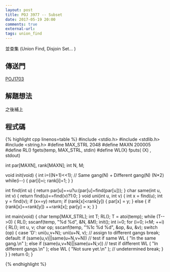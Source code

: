 ```yaml
---
layout: post
title: POJ 3977 -- Subset
date: 2017-05-19 20:00
comments: true
external-url:
tags: union_find
---
```


並查集 (Union Find, Disjoin Set... )

## 傳送門

[POJ1703](http://poj.org/problem?id=1703)

## 解題想法

之後補上

## 程式碼

{% highlight cpp linenos=table %}
#include <stdio.h>
#include <stdlib.h>
#include <string.h>
#define MAX_STRL 2048
#define MAXN 200005
#define RL() fgets(temp, MAX_STRL, stdin)
#define WL(X) fputs( (X) , stdout)

int par[MAXN], rank[MAXN];
int N, M;

void init(void) {
    int i=((N+1)<<1); // Same gang(N) + Different gang(N) (N*2)
    while(i--) {
        par[i]=i;
        rank[i]=1;
    }
}

int find(int u) { return par[u]==u?u:(par[u]=find(par[u])); }
char same(int u, int v) { return find(u)==find(v)?1:0; }
void uni(int u, int v) {
    int x = find(u);
    int y = find(v);
    if (x==y) return;
    if (rank[x]<rank[y]) {
        par[x] = y;
    } else {
        if (rank[x]==rank[y])
            ++rank[x];
        par[y] = x;
    }
}

int main(void) {
    char temp[MAX_STRL];
    int T;
    RL();
    T = atoi(temp);
    while (T-->0) {
        RL();
        sscanf(temp, "%d %d", &N, &M);
        init();
        int i=0;
        for (i=0; i<M; ++i) {
            RL();
            int u, v;
            char op;
            sscanf(temp, "%1c %d %d", &op, &u, &v);
            switch (op) {
                case 'D':
                    uni(u,v+N); uni(u+N, v); // assign to different gangs
                    break;
                default:
                    if (same(u,v)||same(u+N,v+N))  // test if same
                        WL ( "In the same gang.\n" );
                    else if (same(u,v+N)||same(u+N,v)) // test if different
                        WL ( "In different gangs.\n" );
                    else
                        WL ( "Not sure yet.\n" ); // undetermined
                    break;
            }
        }
    }
    return 0;
}

{% endhighlight %}

